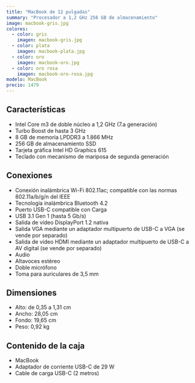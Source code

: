 ```yaml
---
title: "MacBook de 12 pulgadas"
summary: "Procesador a 1,2 GHz 256 GB de almacenamiento"
image: macbook-gris.jpg
colores:
  - color: gris
    imagen: macbook-gris.jpg
  - color: plata
    imagen: macbook-plata.jpg
  - color: oro
    imagen: macbook-oro.jpg
  - color: oro rosa
    imagen: macbook-oro-rosa.jpg
modelo: MacBook
precio: 1479
---
```


## Características

  - Intel Core m3 de doble núcleo a 1,2 GHz (7.a generación)
  - Turbo Boost de hasta 3 GHz
  - 8 GB de memoria LPDDR3 a 1.866 MHz
  - 256 GB de almacenamiento SSD
  - Tarjeta gráfica Intel HD Graphics 615
  - Teclado con mecanismo de mariposa de segunda generación

## Conexiones

  - Conexión inalámbrica Wi-Fi 802.11ac; compatible con las normas 802.11a/b/g/n del IEEE
  - Tecnología inalámbrica Bluetooth 4.2
  - Puerto USB-C compatible con Carga
  - USB 3.1 Gen 1 (hasta 5 Gb/s)
  - Salida de vídeo DisplayPort 1.2 nativa
  - Salida VGA mediante un adaptador multipuerto de USB-C a VGA (se vende por separado)
  - Salida de vídeo HDMI mediante un adaptador multipuerto de USB-C a AV digital (se vende por separado)
  - Audio
  - Altavoces estéreo
  - Doble micrófono
  - Toma para auriculares de 3,5 mm

## Dimensiones
  - Alto: de 0,35 a 1,31 cm
  - Ancho: 28,05 cm
  - Fondo: 19,65 cm
  - Peso: 0,92 kg

## Contenido de la caja

  - MacBook
  - Adaptador de corriente USB-C de 29 W
  - Cable de carga USB-C (2 metros)
